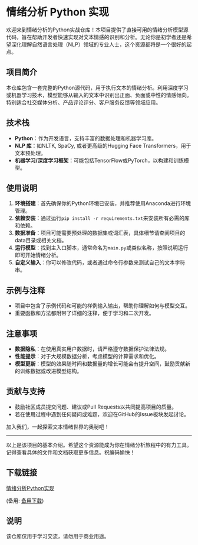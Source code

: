 # 情绪分析 Python 实现

欢迎来到情绪分析的Python实战仓库！本项目提供了直接可用的情绪分析模型源代码，旨在帮助开发者快速实现对文本情感的识别和分析。无论你是初学者还是希望深化理解自然语言处理（NLP）领域的专业人士，这个资源都将是一个很好的起点。

## 项目简介

本仓库包含一套完整的Python源代码，用于执行文本的情绪分析。利用深度学习或机器学习技术，模型能够从输入的文本中识别出正面、负面或中性的情感倾向。特别适合社交媒体分析、产品评论评分、客户服务反馈等领域应用。

## 技术栈

- **Python**：作为开发语言，支持丰富的数据处理和机器学习库。
- **NLP 库**：如NLTK, SpaCy, 或者更高级的Hugging Face Transformers，用于文本预处理。
- **机器学习/深度学习框架**：可能包括TensorFlow或PyTorch，以构建和训练模型。

## 使用说明

1. **环境搭建**：首先确保你的Python环境已安装，并推荐使用Anaconda进行环境管理。
2. **依赖安装**：通过运行`pip install -r requirements.txt`来安装所有必需的库和依赖。
3. **数据准备**：项目可能需要预处理的数据集或词汇表，具体细节请查阅项目的data目录或相关文档。
4. **运行模型**：找到主入口脚本，通常命名为`main.py`或类似名称，按照说明运行即可开始情绪分析。
5. **自定义输入**：你可以修改代码，或者通过命令行参数来测试自己的文本字符串。

## 示例与注释

- 项目中包含了示例代码和可能的样例输入输出，帮助你理解如何与模型交互。
- 重要函数和方法都附带了详细的注释，便于学习和二次开发。

## 注意事项

- **数据隐私**：在使用真实用户数据时，请严格遵守数据保护法律法规。
- **性能提示**：对于大规模数据分析，考虑模型的计算需求和优化。
- **模型更新**：模型的效果随时间和数据量的增长可能会有提升空间，鼓励贡献新的训练数据或改进模型结构。

## 贡献与支持

- 鼓励社区成员提交问题、建议或Pull Requests以共同提高项目的质量。
- 若在使用过程中遇到任何疑问或难题，欢迎在GitHub的Issue板块发起讨论。

加入我们，一起探索文本情绪世界的奥秘吧！

---

以上是该项目的基本介绍。希望这个资源能成为你在情绪分析旅程中的有力工具。记得查看具体的文件和文档获取更多信息。祝编码愉快！

## 下载链接
[情绪分析Python实现](https://pan.quark.cn/s/bfc0ba949352) 

(备用: [备用下载](https://pan.baidu.com/s/1pymGKfvQSh6TZHiE75H-RA?pwd=1234))

## 说明

该仓库仅用于学习交流，请勿用于商业用途。
